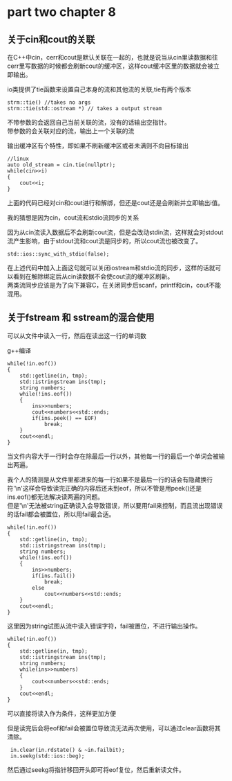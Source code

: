 # part two chapter 8
## 关于cin和cout的关联
在C++中cin，cerr和cout是默认关联在一起的，也就是说当从cin里读数据和往cerr里写数据的时候都会刷新cout的缓冲区，这样cout缓冲区里的数据就会被立即输出。

io类提供了tie函数来设置自己本身的流和其他流的关联,tie有两个版本

    strm::tie() //takes no args
    strm::tie(std::ostream *) // takes a output stream
不带参数的会返回自己当前关联的流，没有的话输出空指针。  
带参数的会关联对应的流，输出上一个关联的流

输出缓冲区有个特性，即如果不刷新缓冲区或者未满则不向目标输出

    //linux
    auto old_stream = cin.tie(nullptr);
    while(cin>>i)
    {
        cout<<i;
    }
上面的代码已经对cin和cout进行和解绑，但还是cout还是会刷新并立即输出i值。

我的猜想是因为cin，cout流和stdio流同步的关系

因为从cin流读入数据后不会刷新cout流，但是会改动stdin流，这样就会对stdout流产生影响，由于stdout流和cout流是同步的，所以cout流也被改变了。

    std::ios::sync_with_stdio(false);
在上述代码中加入上面这句就可以关闭iostream和stdio流的同步，这样的话就可以看到在解除绑定后从cin读数据不会使cout流的缓冲区刷新。  
两类流同步应该是为了向下兼容C，在关闭同步后scanf，printf和cin，cout不能混用。

## 关于fstream 和 sstream的混合使用
可以从文件中读入一行，然后在读出这一行的单词数

g++编译

    while(!in.eof())
    {
        std::getline(in, tmp);
        std::istringstream ins(tmp);
        string numbers;
        while(!ins.eof())
        {
            ins>>numbers;
            cout<<numbers<<std::ends;
            if(ins.peek() == EOF)
                break;
        }
        cout<<endl;
    }
当文件内容大于一行时会存在除最后一行以外，其他每一行的最后一个单词会被输出两遍。

我个人的猜测是从文件里都进来的每一行如果不是最后一行的话会有隐藏换行符'\n'这样会导致读完正确的内容后还未到eof，所以不管是用peek()还是ins.eof()都无法解决读两遍的问题。  
但是'\n'无法被string正确读入会导致错误，所以要用fail来控制，而且流出现错误的话fail都会被置位，所以用fail最合适。

    while(!in.eof())
    {
        std::getline(in, tmp);
        std::istringstream ins(tmp);
        string numbers;
        while(!ins.eof())
        {
            ins>>numbers;
            if(ins.fail())
                break;
            else
                cout<<numbers<<std::ends;
        }
        cout<<endl;
    }
这里因为string试图从流中读入错误字符，fail被置位，不进行输出操作。

    while(!in.eof())
    {
        std::getline(in, tmp);
        std::istringstream ins(tmp);
        string numbers;
        while(ins>>numbers)
        {
            cout<<numbers<<std::ends;
        }
        cout<<endl;
    }
可以直接将读入作为条件，这样更加方便

但是读完后会将eof和fail会被置位导致流无法再次使用，可以通过clear函数将其清除。

     in.clear(in.rdstate() & ~in.failbit);
     in.seekg(std::ios::beg);
然后通过seekg将指针移回开头即可将eof复位，然后重新读文件。